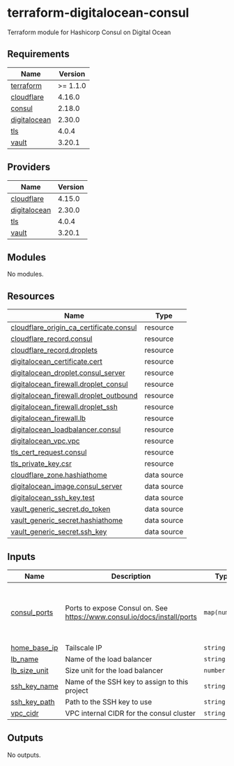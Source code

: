 # terraform-digitalocean-consul
Terraform module for Hashicorp Consul on Digital Ocean

<!-- BEGIN_TF_DOCS -->
## Requirements

| Name | Version |
|------|---------|
| <a name="requirement_terraform"></a> [terraform](#requirement\_terraform) | >= 1.1.0 |
| <a name="requirement_cloudflare"></a> [cloudflare](#requirement\_cloudflare) | 4.16.0 |
| <a name="requirement_consul"></a> [consul](#requirement\_consul) | 2.18.0 |
| <a name="requirement_digitalocean"></a> [digitalocean](#requirement\_digitalocean) | 2.30.0 |
| <a name="requirement_tls"></a> [tls](#requirement\_tls) | 4.0.4 |
| <a name="requirement_vault"></a> [vault](#requirement\_vault) | 3.20.1 |

## Providers

| Name | Version |
|------|---------|
| <a name="provider_cloudflare"></a> [cloudflare](#provider\_cloudflare) | 4.15.0 |
| <a name="provider_digitalocean"></a> [digitalocean](#provider\_digitalocean) | 2.30.0 |
| <a name="provider_tls"></a> [tls](#provider\_tls) | 4.0.4 |
| <a name="provider_vault"></a> [vault](#provider\_vault) | 3.20.1 |

## Modules

No modules.

## Resources

| Name | Type |
|------|------|
| [cloudflare_origin_ca_certificate.consul](https://registry.terraform.io/providers/cloudflare/cloudflare/4.16.0/docs/resources/origin_ca_certificate) | resource |
| [cloudflare_record.consul](https://registry.terraform.io/providers/cloudflare/cloudflare/4.16.0/docs/resources/record) | resource |
| [cloudflare_record.droplets](https://registry.terraform.io/providers/cloudflare/cloudflare/4.16.0/docs/resources/record) | resource |
| [digitalocean_certificate.cert](https://registry.terraform.io/providers/digitalocean/digitalocean/2.30.0/docs/resources/certificate) | resource |
| [digitalocean_droplet.consul_server](https://registry.terraform.io/providers/digitalocean/digitalocean/2.30.0/docs/resources/droplet) | resource |
| [digitalocean_firewall.droplet_consul](https://registry.terraform.io/providers/digitalocean/digitalocean/2.30.0/docs/resources/firewall) | resource |
| [digitalocean_firewall.droplet_outbound](https://registry.terraform.io/providers/digitalocean/digitalocean/2.30.0/docs/resources/firewall) | resource |
| [digitalocean_firewall.droplet_ssh](https://registry.terraform.io/providers/digitalocean/digitalocean/2.30.0/docs/resources/firewall) | resource |
| [digitalocean_firewall.lb](https://registry.terraform.io/providers/digitalocean/digitalocean/2.30.0/docs/resources/firewall) | resource |
| [digitalocean_loadbalancer.consul](https://registry.terraform.io/providers/digitalocean/digitalocean/2.30.0/docs/resources/loadbalancer) | resource |
| [digitalocean_vpc.vpc](https://registry.terraform.io/providers/digitalocean/digitalocean/2.30.0/docs/resources/vpc) | resource |
| [tls_cert_request.consul](https://registry.terraform.io/providers/hashicorp/tls/4.0.4/docs/resources/cert_request) | resource |
| [tls_private_key.csr](https://registry.terraform.io/providers/hashicorp/tls/4.0.4/docs/resources/private_key) | resource |
| [cloudflare_zone.hashiathome](https://registry.terraform.io/providers/cloudflare/cloudflare/4.16.0/docs/data-sources/zone) | data source |
| [digitalocean_image.consul_server](https://registry.terraform.io/providers/digitalocean/digitalocean/2.30.0/docs/data-sources/image) | data source |
| [digitalocean_ssh_key.test](https://registry.terraform.io/providers/digitalocean/digitalocean/2.30.0/docs/data-sources/ssh_key) | data source |
| [vault_generic_secret.do_token](https://registry.terraform.io/providers/hashicorp/vault/3.20.1/docs/data-sources/generic_secret) | data source |
| [vault_generic_secret.hashiathome](https://registry.terraform.io/providers/hashicorp/vault/3.20.1/docs/data-sources/generic_secret) | data source |
| [vault_generic_secret.ssh_key](https://registry.terraform.io/providers/hashicorp/vault/3.20.1/docs/data-sources/generic_secret) | data source |

## Inputs

| Name | Description | Type | Default | Required |
|------|-------------|------|---------|:--------:|
| <a name="input_consul_ports"></a> [consul\_ports](#input\_consul\_ports) | Ports to expose Consul on. See https://www.consul.io/docs/install/ports | `map(number)` | <pre>{<br>  "dns": 8600,<br>  "http": 8500,<br>  "serf-lan": 8301,<br>  "server": 8300<br>}</pre> | no |
| <a name="input_home_base_ip"></a> [home\_base\_ip](#input\_home\_base\_ip) | Tailscale IP | `string` | n/a | yes |
| <a name="input_lb_name"></a> [lb\_name](#input\_lb\_name) | Name of the load balancer | `string` | `"consul-lb"` | no |
| <a name="input_lb_size_unit"></a> [lb\_size\_unit](#input\_lb\_size\_unit) | Size unit for the load balancer | `number` | `1` | no |
| <a name="input_ssh_key_name"></a> [ssh\_key\_name](#input\_ssh\_key\_name) | Name of the SSH key to assign to this project | `string` | `"consul-key"` | no |
| <a name="input_ssh_key_path"></a> [ssh\_key\_path](#input\_ssh\_key\_path) | Path to the SSH key to use | `string` | `"~/.ssh/dokey.pub"` | no |
| <a name="input_vpc_cidr"></a> [vpc\_cidr](#input\_vpc\_cidr) | VPC internal CIDR for the consul cluster | `string` | `"10.10.20.0/24"` | no |

## Outputs

No outputs.
<!-- END_TF_DOCS -->